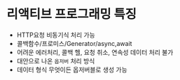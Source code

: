 # 리액티브 프로그래밍 특징
- HTTP요청 비동기식 처리 가능
- 콜백함수/프로미스/Generator/async,await
- 어려운 에러처리, 콜백 헬, 요청 취소, 연속성 데이터 처리 불가
- 대안으로 나온 `옵저버` 처리 방식
- 데이터 형식 무엇이든 옵저버블로 생성 가능 
